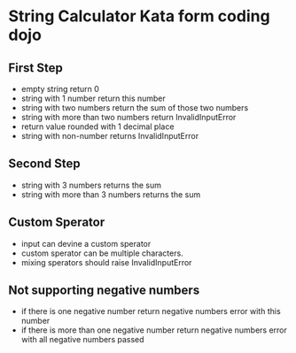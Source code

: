 # String Calculator Kata form coding dojo

## First Step

- empty string return 0
- string with 1 number return this number
- string with two numbers return the sum of those two numbers
- string with more than two numbers return InvalidInputError
- return value rounded with 1 decimal place
- string with non-number returns InvalidInputError

## Second Step

- string with 3 numbers returns the sum
- string with more than 3 numbers returns the sum

## Custom Sperator

- input can devine a custom sperator
- custom sperator can be multiple characters.
- mixing sperators should raise InvalidInputError

## Not supporting negative numbers

- if there is one negative number return negative numbers error with this number
- if there is more than one negative number return negative numbers error with all negative numbers passed
